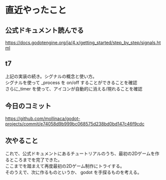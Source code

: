 
# 直近やったこと

## 公式ドキュメント読んでる

<https://docs.godotengine.org/ja/4.x/getting_started/step_by_step/signals.html>

## t7

上記の実装の続き。シグナルの概念と使い方。  
シグナルを使って _process を on/off することができることを確認  
さらに_timer を使って、アイコンが自動的に消える/現れることを確認  

## 今日のコミット

<https://github.com/mollinaca/godot-projects/commit/e74058d9b999bc068575d238bd0bd147c46f9cdc>

## 次やること

これで、公式ドキュメントにあるチュートリアルのうち、最初の2Dゲームを作るところまでを完了できた。  
ここまでを踏まえて再度最初の2Dゲーム制作にトライする。  
そのうえで、次に作るものというか、 godot を手探るものを考える。  
